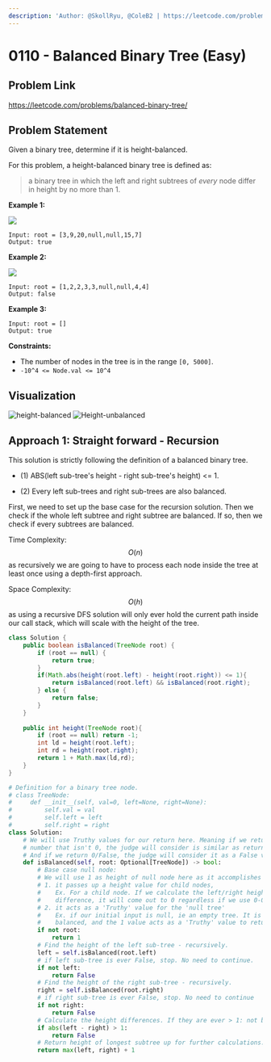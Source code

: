 ```yaml
---
description: 'Author: @SkollRyu, @ColeB2 | https://leetcode.com/problems/balanced-binary-tree/'
---
```


# 0110 - Balanced Binary Tree (Easy)

## Problem Link

https://leetcode.com/problems/balanced-binary-tree/

## Problem Statement

Given a binary tree, determine if it is height-balanced.

For this problem, a height-balanced binary tree is defined as:

> a binary tree in which the left and right subtrees of _every_ node differ in height by no more than 1.

**Example 1:**

![](https://assets.leetcode.com/uploads/2020/10/06/balance\_1.jpg)

```
Input: root = [3,9,20,null,null,15,7]
Output: true
```

**Example 2:**

![](https://assets.leetcode.com/uploads/2020/10/06/balance\_2.jpg)

```
Input: root = [1,2,2,3,3,null,null,4,4]
Output: false
```

**Example 3:**

```
Input: root = []
Output: true 
```

**Constraints:**

* The number of nodes in the tree is in the range `[0, 5000]`.
* `-10^4 <= Node.val <= 10^4`

## Visualization

![height-balanced](https://user-images.githubusercontent.com/63882653/152684367-0ea099bd-623c-4d5a-8862-0ec035620c13.jpg)
![Height-unbalanced](https://user-images.githubusercontent.com/63882653/152684944-1e774af3-8303-42be-9d7b-20af26221f74.jpg)

## Approach 1: Straight forward - Recursion

This solution is strictly following the definition of a balanced binary tree.  

- (1) ABS(left sub-tree's height - right sub-tree's height) <= 1.

- (2) Every left sub-trees and right sub-trees are also balanced.

First, we need to set up the base case for the recursion solution. Then we check if the whole left subtree and right subtree are balanced. If so, then we check if every subtrees are balanced.

Time Complexity: $$O(n)$$ as recursively we are going to have to process each node inside the tree at least once using a depth-first approach.

Space Complexity: $$O(h)$$ as using a recursive DFS solution will only ever hold the current path inside our call stack, which will scale with the height of the tree.

<Tabs>
<TabItem value="java" label="Java">
<SolutionAuthor name="@SkollRyu"/>

```java
class Solution {
    public boolean isBalanced(TreeNode root) {
        if (root == null) {
            return true;
        }
        if(Math.abs(height(root.left) - height(root.right)) <= 1){
            return isBalanced(root.left) && isBalanced(root.right);
        } else {
            return false;
        }
    }
    
    public int height(TreeNode root){
        if (root == null) return -1;
        int ld = height(root.left);
        int rd = height(root.right);
        return 1 + Math.max(ld,rd);
    }
}
```

</TabItem>


<TabItem value="python" label="Python">
<SolutionAuthor name="@ColeB2"/>

```py
# Definition for a binary tree node.
# class TreeNode:
#     def __init__(self, val=0, left=None, right=None):
#         self.val = val
#         self.left = left
#         self.right = right
class Solution:
    # We will use Truthy values for our return here. Meaning if we return any 
    # number that isn't 0, the judge will consider is similar as returning True.
    # And if we return 0/False, the judge will consider it as a False value.
    def isBalanced(self, root: Optional[TreeNode]) -> bool:
        # Base case null node: 
        # We will use 1 as height of null node here as it accomplishes 2 things: 
        # 1. it passes up a height value for child nodes,
        #    Ex. For a child node. If we calculate the left/right height 
        #    difference, it will come out to 0 regardless if we use 0-0 or 1-1.
        # 2. it acts as a 'Truthy' value for the 'null tree'
        #    Ex. if our initial input is null, ie an empty tree. It is considered
        #    balanced, and the 1 value acts as a 'Truthy' value to return True.
        if not root:
            return 1
        # Find the height of the left sub-tree - recursively.
        left = self.isBalanced(root.left)
        # if left sub-tree is ever False, stop. No need to continue.
        if not left:
            return False
        # Find the height of the right sub-tree - recursively.
        right = self.isBalanced(root.right)
        # if right sub-tree is ever False, stop. No need to continue
        if not right:
            return False
        # Calculate the height differences. If they are ever > 1: not balanced.
        if abs(left - right) > 1:
            return False
        # Return height of longest subtree up for further calculations.
        return max(left, right) + 1
```
</TabItem>
</Tabs>


